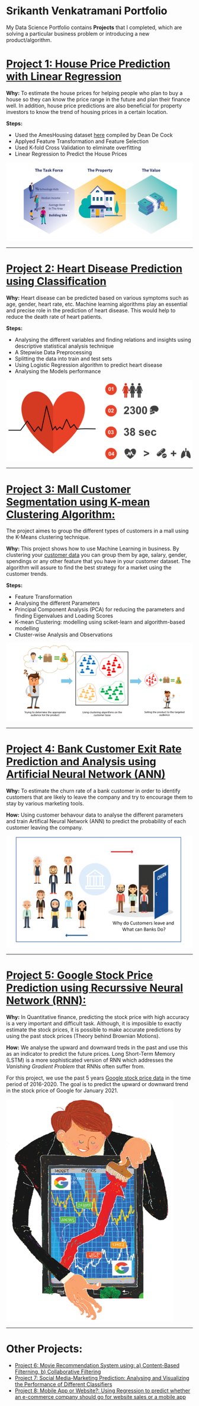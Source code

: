# Srikanth Venkatramani Portfolio

My Data Science Portfolio contains **Projects** that I completed, which are solving a particular business problem or introducing a new product/algorithm.

# [Project 1: House Price Prediction with Linear Regression](https://github.com/srikanthv0610/House_Price_Prediction)

**Why:** To estimate the house prices for helping people who plan to buy a house so they can know the price range in the future and plan their finance well. In addition, house price predictions are also beneficial for property investors to know the trend of housing prices in a certain location.

**Steps:**

* Used the AmesHousing dataset [here](https://github.com/srikanthv0610/House_Price_Prediction/edit/main/Dataset) compiled by Dean De Cock
* Applyed Feature Transformation and Feature Selection
* Used K-fold Cross Validation to eliminate overfitting
* Linear Regression to Predict the House Prices

![House_Price](/Images/House_Price_Predition.png)

***

# [Project 2: Heart Disease Prediction using Classification](https://github.com/srikanthv0610/Logistic_Regression-Heart_Disease_Prediction) 

**Why:**  Heart disease can be predicted based on various symptoms such as age, gender, heart rate, etc. Machine learning algorithms play an essential and precise role in the prediction of heart disease. This would help to reduce the death rate of heart patients. 

**Steps:**
* Analysing the different variables and finding relations and insights using descriptive statistical analysis technique
* A Stepwise Data Preprocessing 
* Splitting the data into train and test sets
* Using Logistic Regression algorithm to predict heart disease
* Analysing the Models performance

![Heart_Disease](/Images/Heart_Disease_Predition.png)

***

# [Project 3: Mall Customer Segmentation using K-mean Clustering Algorithm:](https://github.com/srikanthv0610/Clustering-the-Customers-in-a-Mall)

The project aimes to group the different types of customers in a mall using the K-Means clustering technique.  

**Why:** This project shows how to use Machine Learning in business. By clustering your [customer data](https://github.com/srikanthv0610/Clustering-the-Customers-in-a-Mall/tree/main/dataset) you can group them by age, salary, gender, spendings or any other feature that you have in your customer dataset. The algorithm will assure to find the best strategy for a market using the customer trends.

**Steps:** 
* Feature Transformation
* Analysing the different Parameters
* Principal Component Analysis (PCA) for reducing the parameters and finding Eigenvalues and Loading Scores
* K-mean Clustering: modelling using sciket-learn and algorithm-based modelling
* Cluster-wise Analysis and Observations

![K-mean](/Images/Clustering.png)

***

# [Project 4: Bank Customer Exit Rate Prediction and Analysis using Artificial Neural Network (ANN)](https://github.com/srikanthv0610/Artificial-Neural-Network_Predicting-BankCustomer-ExitRate)

**Why:** To estimate the churn rate of a bank customer in order to identify customers that are likely to leave the company and try to encourage them to stay by various marketing tools.

**How:** Using customer behavour data to analyse the different parameters and train Artifical Neural Network (ANN) to predict the probability of each customer leaving the company.

![Bank](/Images/Bank_churn.png)

***

# [Project 5: Google Stock Price Prediction using Recurssive Neural Network (RNN):](https://github.com/srikanthv0610/Google-Stock-Price-Prediction_Recurssive-Neural-Network-RNN-)

**Why:** In Quantitative finance, predicting the stock price with high accuracy is a very important and difficult task. Although, it is imposiible to exactly 
estimate the stock prices, it is possible to make accurate predictions by using the past stock prices (Theory behind Brownian Motions). 

**How:** We analyse the upward and downward treds in the past and use this as an indicator to predict the future prices. Long Short-Term Memory (LSTM) is a more sophisticated version of RNN which addresses the *Vanishing Gradient Problem* that RNNs often suffer from.

For this project, we use the past 5 years [Google stock price data](https://github.com/srikanthv0610/Google-Stock-Price-Prediction_Recurssive-Neural-Network-RNN-/tree/main/Dataset) in the time period of 2016-2020. The goal is to predict the upward or downward trend in the stock price of Google for January 2021.

<img src="/Images/Google.png" width="450" height="600">

***

# Other Projects:

* [Project 6: Movie Recommendation System using: a) Content-Based Filterning, b) Collaborative Filtering](https://github.com/srikanthv0610/Movie-Recommendation-System)
* [Project 7: Social Media-Marketing Prediction: Analysing and Visualizing the Performance of Different Classifiers](https://github.com/srikanthv0610/ClassificationModel_Compairing-ModelPerformance-of-Different-Classifiers)
* [Project 8: Mobile App or Website?: Using Regression to predict whether an e-commerce company should go for website sales or a mobile app](https://github.com/srikanthv0610/Linear-Regression-Prediction-Mobile-App-or-Website-Sales-)



